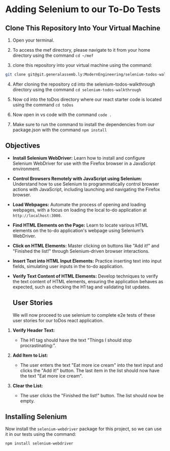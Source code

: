 # Adding Selenium to our To-Do Tests

## Clone This Repository Into Your Virtual Machine

1. Open your terminal.

2. To access the mef directory, please navigate to it from your home directory using the command `cd ~/mef`

3. clone this repository into your virtual machine using the command:

  ```bash
  git clone git@git.generalassemb.ly:ModernEngineering/selenium-todos-walkthrough.git`
  ```
4. After cloning the repository cd into the selenium-todos-walkthrough directory using the command
`cd selenium-todos-walkthrough`

5. Now cd into the toDos directory where our react starter code is located using the command `cd toDos`

6. Now open in vs code with the command `code .`

7. Make sure to run the command to install the dependencies from our package.json with the command `npm install`


## Objectives

* **Install Selenium WebDriver:**
  Learn how to install and configure Selenium WebDriver for use with the Firefox browser in a JavaScript environment.

* **Control Browsers Remotely with JavaScript using Selenium:**
  Understand how to use Selenium to programmatically control browser actions with JavaScript, including launching and navigating the Firefox browser.

* **Load Webpages:**
  Automate the process of opening and loading webpages, with a focus on loading the local to-do application at `http://localhost:3000`.

* **Find HTML Elements on the Page:**
  Learn to locate various HTML elements on the to-do application's webpage using Selenium’s WebDriver.

* **Click on HTML Elements:**
  Master clicking on buttons like "Add it!" and "Finished the list!" through Selenium-driven browser interactions.

* **Insert Text into HTML Input Elements:**
  Practice inserting text into input fields, simulating user inputs in the to-do application.

* **Verify Text Content of HTML Elements:**
  Develop techniques to verify the text content of HTML elements, ensuring the application behaves as expected, such as checking the H1 tag and validating list updates.

  ## User Stories

  We will now proceed to use selenium to complete e2e tests of these user stories for our toDos react application.

1. **Verify Header Text:**
   - The H1 tag should have the text "Things I should stop procrastinating:".

2. **Add Item to List:**
   - The user enters the text "Eat more ice cream" into the text input and clicks the "Add it!" button. The last item in the list should now have the text "Eat more ice cream".

3. **Clear the List:**
   - The user clicks the "Finished the list!" button. The list should now be empty.


## Installing Selenium

Now install the `selenium-webdriver` package for this project, so we can use it in our tests using the command:

```bash
npm install selenium-webdriver
```

